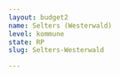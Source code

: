 ```yaml
---
layout: budget2
name: Selters (Westerwald)
level: kommune
state: RP
slug: Selters-Westerwald

---
```



